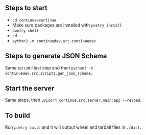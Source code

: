 ## Steps to start

- `cd continue/continue`
- Make sure packages are installed with `poetry install`
- `poetry shell`
- `cd ..`
- `python3 -m continuedev.src.continuedev`

## Steps to generate JSON Schema

Same up until last step and then `python3 -m continuedev.src.scripts.gen_json_schema`.

## Start the server

Same steps, then `uvicorn continue.src.server.main:app --reload`.

## To build

Run `poetry build` and it will output wheel and tarball files in `./dist`.
